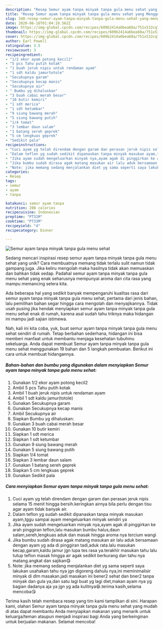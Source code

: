 ```yaml
---
description: "Resep Semur ayam tanpa minyak tanpa gula menu sehat yang Menggugah Selera"
title: "Resep Semur ayam tanpa minyak tanpa gula menu sehat yang Menggugah Selera"
slug: 348-resep-semur-ayam-tanpa-minyak-tanpa-gula-menu-sehat-yang-menggugah-selera
date: 2020-06-16T01:04:19.562Z
image: https://img-global.cpcdn.com/recipes/609b2414a6bea68a/751x532cq70/semur-ayam-tanpa-minyak-tanpa-gula-menu-sehat-foto-resep-utama.jpg
thumbnail: https://img-global.cpcdn.com/recipes/609b2414a6bea68a/751x532cq70/semur-ayam-tanpa-minyak-tanpa-gula-menu-sehat-foto-resep-utama.jpg
cover: https://img-global.cpcdn.com/recipes/609b2414a6bea68a/751x532cq70/semur-ayam-tanpa-minyak-tanpa-gula-menu-sehat-foto-resep-utama.jpg
author: Earl Powell
ratingvalue: 3.5
reviewcount: 3
recipeingredient:
- "1/2 ekor ayam potong kecil2"
- "5 pcs Tahu putih kotak"
- "1 buah jeruk nipis untuk rendaman ayam"
- "1 sdt kaldu jamurtotole"
- "Secukupnya garam"
- "Secukupnya kecap manis"
- "Secukupnya air"
- " Bumbu yg dihaluskan"
- "3 buah cabai merah besar"
- "10 butir kemiri"
- "1 sdt merica"
- "1 sdt ketumbar"
- "9 siung bawang merah"
- "5 siung bawang putih"
- "1/4 tomat"
- "3 lembar daun salam"
- "1 batang sereh geprek"
- "5 cm lengkuas geprek"
- "Sedikit pala"
recipeinstructions:
- "Cuci ayam yg telah direndam dengan garam dan perasan jeruk nipis selama 15 menit hingga bersih.keringkan airnya bila perlu dengan tisu agar ayam tidak banyak air."
- "Dalam teflon yg sudah sedikit dipanaskan tanpa minyak masukan ayam,tggu sampai ayam mengeluarkan minyak sendiri ya"
- "Jika ayam sudah mengeluarkan minyak nya,ayam agak di pinggirkan ke arah pinggiran teflon,lalu masukan bumbu halus,daun salam,sereh,lengkuas aduk dan masak hingga aroma nya tercium wangi"
- "Jika bumbu sudah dirasa agak matang masukan air lalu aduk bersamaan dengan ayam yg ada di pinggiran tadi,aduk rata.lalu masukan kecap,garam,kaldu jamur jgn lupa tes rasa ya.terakhir masukan tahu lalu tutup teflon masak hingga air agak sedikit berkurang dan tahu nya matang.angkat dan sajikan😋"
- "Note: jika memang sedang menjalankan diet yg sama seperti saya lakukan usahakan tahu nya jgn digoreng dahulu nya,ini meminimalisir minyak di dlm masakan.jadi masakan ini bener2 sehat dan bner2 tanpa minyak dan gula ya,dan satu lagi buat yg lagi diet,makan ayam nya yg bagian dadanya aja ya jgn yg ada kulitnya😆.terima kasih,selama mencoba😘"
categories:
- Resep
tags:
- semur
- ayam
- tanpa

katakunci: semur ayam tanpa 
nutrition: 208 calories
recipecuisine: Indonesian
preptime: "PT31M"
cooktime: "PT33M"
recipeyield: "4"
recipecategory: Dinner

---
```



![Semur ayam tanpa minyak tanpa gula menu sehat](https://img-global.cpcdn.com/recipes/609b2414a6bea68a/751x532cq70/semur-ayam-tanpa-minyak-tanpa-gula-menu-sehat-foto-resep-utama.jpg)

Sedang mencari inspirasi resep semur ayam tanpa minyak tanpa gula menu sehat yang unik? Cara membuatnya memang tidak terlalu sulit namun tidak gampang juga. Jika keliru mengolah maka hasilnya tidak akan memuaskan dan bahkan tidak sedap. Padahal semur ayam tanpa minyak tanpa gula menu sehat yang enak seharusnya mempunyai aroma dan cita rasa yang mampu memancing selera kita.



Ada beberapa hal yang sedikit banyak mempengaruhi kualitas rasa dari semur ayam tanpa minyak tanpa gula menu sehat, pertama dari jenis bahan, lalu pemilihan bahan segar hingga cara mengolah dan menyajikannya. Tidak usah pusing jika hendak menyiapkan semur ayam tanpa minyak tanpa gula menu sehat enak di rumah, karena asal sudah tahu triknya maka hidangan ini mampu jadi sajian istimewa.


Nah, kali ini kita coba, yuk, buat semur ayam tanpa minyak tanpa gula menu sehat sendiri di rumah. Tetap berbahan sederhana, hidangan ini bisa memberi manfaat untuk membantu menjaga kesehatan tubuhmu sekeluarga. Anda dapat membuat Semur ayam tanpa minyak tanpa gula menu sehat menggunakan 19 bahan dan 5 langkah pembuatan. Berikut ini cara untuk membuat hidangannya.

<!--inarticleads1-->

##### Bahan-bahan dan bumbu yang digunakan dalam menyiapkan Semur ayam tanpa minyak tanpa gula menu sehat:

1. Gunakan 1/2 ekor ayam potong kecil2
1. Ambil 5 pcs Tahu putih kotak
1. Ambil 1 buah jeruk nipis untuk rendaman ayam
1. Ambil 1 sdt kaldu jamur(totole)
1. Gunakan Secukupnya garam
1. Gunakan Secukupnya kecap manis
1. Ambil Secukupnya air
1. Siapkan  Bumbu yg dihaluskan:
1. Gunakan 3 buah cabai merah besar
1. Gunakan 10 butir kemiri
1. Siapkan 1 sdt merica
1. Siapkan 1 sdt ketumbar
1. Gunakan 9 siung bawang merah
1. Gunakan 5 siung bawang putih
1. Siapkan 1/4 tomat
1. Siapkan 3 lembar daun salam
1. Gunakan 1 batang sereh geprek
1. Siapkan 5 cm lengkuas geprek
1. Gunakan Sedikit pala




<!--inarticleads2-->

##### Cara menyiapkan Semur ayam tanpa minyak tanpa gula menu sehat:

1. Cuci ayam yg telah direndam dengan garam dan perasan jeruk nipis selama 15 menit hingga bersih.keringkan airnya bila perlu dengan tisu agar ayam tidak banyak air.
1. Dalam teflon yg sudah sedikit dipanaskan tanpa minyak masukan ayam,tggu sampai ayam mengeluarkan minyak sendiri ya
1. Jika ayam sudah mengeluarkan minyak nya,ayam agak di pinggirkan ke arah pinggiran teflon,lalu masukan bumbu halus,daun salam,sereh,lengkuas aduk dan masak hingga aroma nya tercium wangi
1. Jika bumbu sudah dirasa agak matang masukan air lalu aduk bersamaan dengan ayam yg ada di pinggiran tadi,aduk rata.lalu masukan kecap,garam,kaldu jamur jgn lupa tes rasa ya.terakhir masukan tahu lalu tutup teflon masak hingga air agak sedikit berkurang dan tahu nya matang.angkat dan sajikan😋
1. Note: jika memang sedang menjalankan diet yg sama seperti saya lakukan usahakan tahu nya jgn digoreng dahulu nya,ini meminimalisir minyak di dlm masakan.jadi masakan ini bener2 sehat dan bner2 tanpa minyak dan gula ya,dan satu lagi buat yg lagi diet,makan ayam nya yg bagian dadanya aja ya jgn yg ada kulitnya😆.terima kasih,selama mencoba😘




Terima kasih telah membaca resep yang tim kami tampilkan di sini. Harapan kami, olahan Semur ayam tanpa minyak tanpa gula menu sehat yang mudah di atas dapat membantu Anda menyiapkan makanan yang menarik untuk keluarga/teman ataupun menjadi inspirasi bagi Anda yang berkeinginan untuk berjualan makanan. Selamat mencoba!
